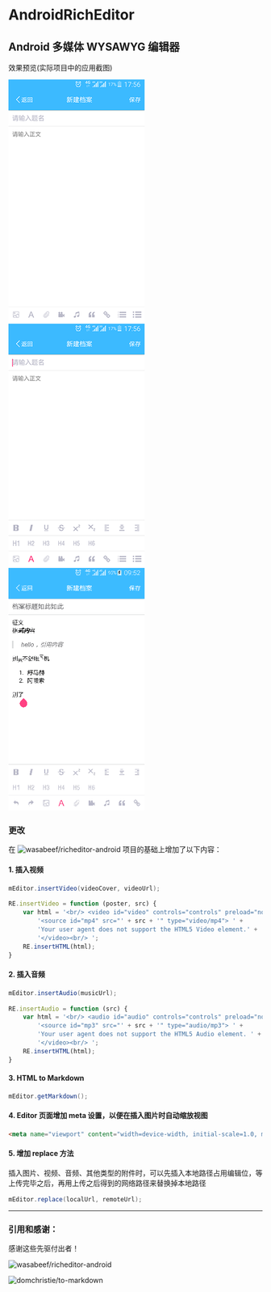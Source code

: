 # AndroidRichEditor

## Android 多媒体 WYSAWYG 编辑器

效果预览(实际项目中的应用截图)

![](https://github.com/HsiangLeekwok/AndroidRichEditor/blob/master/art/Screenshot_2017-10-14-17-56-30.png)
![](https://github.com/HsiangLeekwok/AndroidRichEditor/blob/master/art/Screenshot_2017-10-14-17-56-41.png)
![](https://github.com/HsiangLeekwok/AndroidRichEditor/blob/master/art/QQ20171014204853.png)

### 更改

在 ![wasabeef/richeditor-android](https://github.com/wasabeef/richeditor-android) 项目的基础上增加了以下内容：

#### 1. 插入视频

```Java
mEditor.insertVideo(videoCover, videoUrl);
```
```JavaScript
RE.insertVideo = function (poster, src) {
    var html = '<br/> <video id="video" controls="controls" preload="none" poster="' + poster + '"> ' +
        '<source id="mp4" src="' + src + '" type="video/mp4"> ' +
        'Your user agent does not support the HTML5 Video element.' +
        '</video><br/> ';
    RE.insertHTML(html);
}
```

#### 2. 插入音频

```Java
mEditor.insertAudio(musicUrl);
```
```JavaScript
RE.insertAudio = function (src) {
    var html = '<br/> <audio id="audio" controls="controls" preload="none"> ' +
        '<source id="mp3" src="' + src + '" type="audio/mp3"> ' +
        'Your user agent does not support the HTML5 Audio element. ' +
        '</video><br/> ';
    RE.insertHTML(html);
}
```

#### 3. HTML to Markdown
```Java
mEditor.getMarkdown();
```

#### 4. Editor 页面增加 meta 设置，以便在插入图片时自动缩放视图
```HTML
<meta name="viewport" content="width=device-width, initial-scale=1.0, maximum-scale=1.0, user-scalable=0" />
```


#### 5. 增加 replace 方法

插入图片、视频、音频、其他类型的附件时，可以先插入本地路径占用编辑位，等上传完毕之后，再用上传之后得到的网络路径来替换掉本地路径
```Java
mEditor.replace(localUrl, remoteUrl);
```

-------
### 引用和感谢：

感谢这些先驱付出者！

![wasabeef/richeditor-android](https://github.com/wasabeef/richeditor-android)

![domchristie/to-markdown](https://github.com/domchristie/to-markdown)

